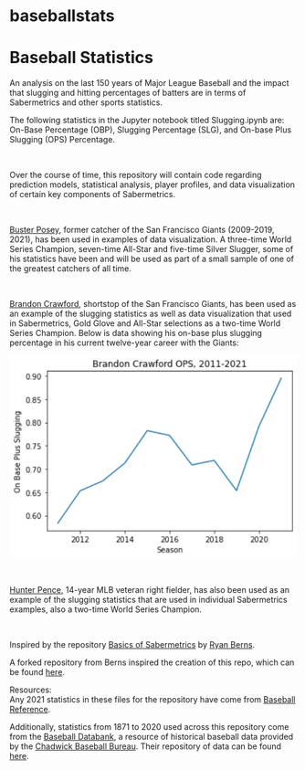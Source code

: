 # baseballstats

<h1>Baseball Statistics</h1>
An analysis on the last 150 years of Major League Baseball and the impact that slugging and hitting percentages of batters are in terms of Sabermetrics and other sports statistics.

<br>

The following statistics in the Jupyter notebook titled Slugging.ipynb are: On-Base Percentage (OBP), Slugging Percentage (SLG), and On-base Plus Slugging (OPS) Percentage.

<br>

Over the course of time, this repository will contain code regarding prediction models, statistical analysis, player profiles, and data visualization of certain key components of Sabermetrics.

<br>

[Buster Posey](https://www.mlb.com/player/buster-posey-457763), former catcher of the San Francisco Giants (2009-2019, 2021), has been used in examples of data visualization. A three-time World Series Champion, seven-time All-Star and five-time Silver Slugger, some of his statistics have been and will be used as part of a small sample of one of the greatest catchers of all time. 

<br>

[Brandon Crawford](https://www.mlb.com/player/brandon-crawford-543063), shortstop of the San Francisco Giants, has been used as an example of the slugging statistics as well as data visualization that used in Sabermetrics, Gold Glove and All-Star selections as a two-time World Series Champion. Below is data showing his on-base plus slugging percentage in his current twelve-year career with the Giants:

![Brandon Crawford On-base Plus Slugging (OPS), 2011-2021](BCrawLineGraphs/brcrawf_1121_ops.png)

<br>

[Hunter Pence](https://www.mlb.com/player/hunter-pence-452254), 14-year MLB veteran right fielder, has also been used as an example of the slugging statistics that are used in individual Sabermetrics examples, also a two-time World Series Champion. 

<br>

Inspired by the repository [Basics of Sabermetrics](https://github.com/rberns28/Basics-of-Sabermetrics) by [Ryan Berns](https://github.com/rberns28). 


A forked repository from Berns inspired the creation of this repo, which can be found [here](https://github.com/matthewjchin/Basics-of-Sabermetrics).

Resources:<br>
Any 2021 statistics in these files for the repository have come from [Baseball Reference](https://www.baseball-reference.com/).

Additionally, statistics from 1871 to 2020 used across this repository come from the [Baseball Databank](https://github.com/chadwickbureau/baseballdatabank), a resource of historical baseball data provided by the [Chadwick Baseball Bureau](http://www.chadwick-bureau.com/). Their repository of data can be found [here](https://github.com/chadwickbureau).


